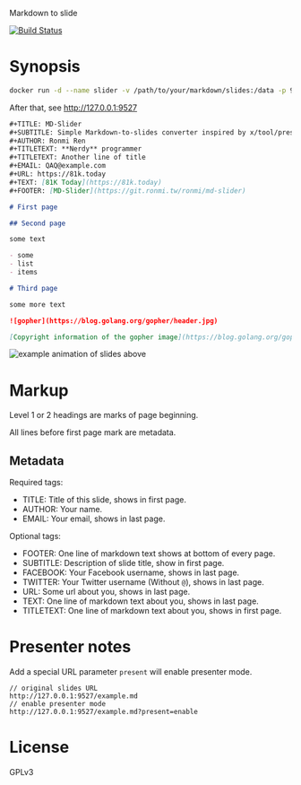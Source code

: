 Markdown to slide

[![Build Status](https://ci.ronmi.tw/api/badges/ronmi/md-slider/status.svg)](https://ci.ronmi.tw/ronmi/md-slider)

# Synopsis

```bash
docker run -d --name slider -v /path/to/your/markdown/slides:/data -p 9527:8000 ronmi/md-slider
```

After that, see http://127.0.0.1:9527

```markdown
#+TITLE: MD-Slider
#+SUBTITLE: Simple Markdown-to-slides converter inspired by x/tool/present
#+AUTHOR: Ronmi Ren
#+TITLETEXT: **Nerdy** programmer
#+TITLETEXT: Another line of title
#+EMAIL: QAQ@example.com
#+URL: https://81k.today
#+TEXT: [81K Today](https://81k.today)
#+FOOTER: [MD-Slider](https://git.ronmi.tw/ronmi/md-slider)

# First page

## Second page

some text

- some
- list
- items

# Third page

some more text

![gopher](https://blog.golang.org/gopher/header.jpg)

[Copyright information of the gopher image](https://blog.golang.org/gopher)
```

![example animation of slides above](https://git.ronmi.tw/ronmi/md-slider/raw/master/example.gif)

# Markup

Level 1 or 2 headings are marks of page beginning.

All lines before first page mark are metadata.

## Metadata

Required tags:

- TITLE: Title of this slide, shows in first page.
- AUTHOR: Your name.
- EMAIL: Your email, shows in last page.

Optional tags:

- FOOTER: One line of markdown text shows at bottom of every page.
- SUBTITLE: Description of slide title, show in first page.
- FACEBOOK: Your Facebook username, shows in last page.
- TWITTER: Your Twitter username (Without `@`), shows in last page.
- URL: Some url about you, shows in last page.
- TEXT: One line of markdown text about you, shows in last page.
- TITLETEXT: One line of markdown text about you, shows in first page.

# Presenter notes

Add a special URL parameter `present` will enable presenter mode.

```
// original slides URL
http://127.0.0.1:9527/example.md
// enable presenter mode
http://127.0.0.1:9527/example.md?present=enable
```

# License

GPLv3

